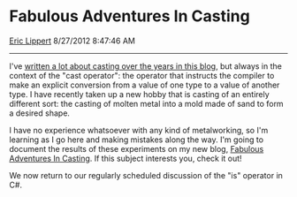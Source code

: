 # Fabulous Adventures In Casting

[Eric Lippert](https://social.msdn.microsoft.com/profile/Eric%20Lippert) 8/27/2012 8:47:46 AM

-----

I've [written a lot about casting over the years in this blog](http://blogs.msdn.com/b/ericlippert/archive/tags/cast+operator/), but always in the context of the "cast operator": the operator that instructs the compiler to make an explicit conversion from a value of one type to a value of another type. I have recently taken up a new hobby that is casting of an entirely different sort: the casting of molten metal into a mold made of sand to form a desired shape.

I have no experience whatsoever with any kind of metalworking, so I'm learning as I go here and making mistakes along the way. I'm going to document the results of these experiments on my new blog, [Fabulous Adventures In Casting](http://faicasting.tumblr.com/). If this subject interests you, check it out\!

We now return to our regularly scheduled discussion of the "is" operator in C\#.

